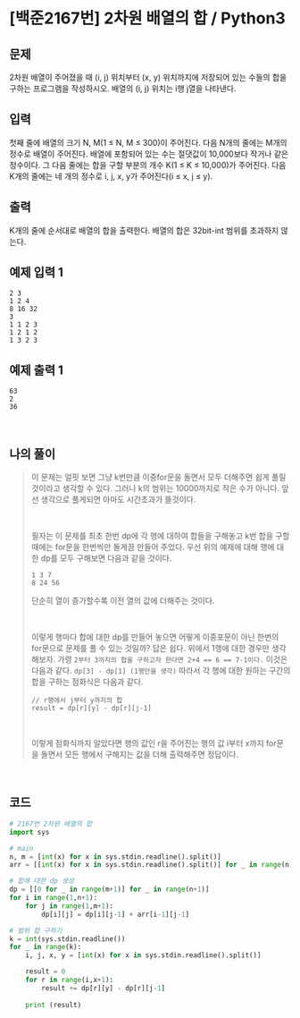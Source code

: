 # [백준2167번] 2차원 배열의 합 / Python3

## 문제

2차원 배열이 주어졌을 때 (i, j) 위치부터 (x, y) 위치까지에 저장되어 있는 수들의 합을 구하는 프로그램을 작성하시오. 배열의 (i, j) 위치는 i행 j열을 나타낸다.

## 입력

첫째 줄에 배열의 크기 N, M(1 ≤ N, M ≤ 300)이 주어진다. 다음 N개의 줄에는 M개의 정수로 배열이 주어진다. 배열에 포함되어 있는 수는 절댓값이 10,000보다 작거나 같은 정수이다. 그 다음 줄에는 합을 구할 부분의 개수 K(1 ≤ K ≤ 10,000)가 주어진다. 다음 K개의 줄에는 네 개의 정수로 i, j, x, y가 주어진다(i ≤ x, j ≤ y).

## 출력

K개의 줄에 순서대로 배열의 합을 출력한다. 배열의 합은 32bit-int 범위를 초과하지 않는다.

## 예제 입력 1

```
2 3
1 2 4
8 16 32
3
1 1 2 3
1 2 1 2
1 3 2 3
```

## 예제 출력 1

```
63
2
36
```

<br>

## 나의 풀이

> 이 문제는 얼핏 보면 그냥 k번만큼 이중for문을 돌면서 모두 더해주면 쉽게 풀릴 것이라고 생각할 수 있다. 그러나 k의 범위는 10000까지로 작은 수가 아니다. 앞선 생각으로 풀게되면 아마도 시간초과가 뜰것이다.
>
> <br>
>
> 필자는 이 문제를 최초 한번 dp에 각 행에 대하여 합들을 구해놓고 k번 합을 구할때에는 for문을 한번씩만 돌게끔 만들어 주었다. 우선 위의 예제에 대해 행에 대한 dp를 모두 구해보면 다음과 같을 것이다.
>
> ```
> 1 3 7
> 8 24 56
> ```
>
> 단순히 열이 증가할수록 이전 열의 값에 더해주는 것이다.
>
> <br>
>
> 이렇게 행마다 합에 대한 dp를 만들어 놓으면 어떻게 이중포문이 아닌 한번의 for문으로 문제를 풀 수 있는 것일까? 답은 쉽다. 위에서 1행에 대한 경우만 생각해보자. 가령 `2부터 3까지의 합을 구하고자 한다면 2+4 == 6 == 7-1이다.` 이것은 다음과 같다. `dp[3] - dp[1] (1행만을 생각)` 따라서 각 행에 대한 원하는 구간의 합을 구하는 점화식은 다음과 같다.
>
> ```
> // r행에서 j부터 y까지의 합
> result = dp[r][y] - dp[r][j-1]
> ```
>
> <br>
>
> 이렇게 점화식까지 알았다면 행의 값인 r을 주어진는 행의 값 i부터 x까지 for문을 돌면서 모든 행에서 구해지는 값을 더해 출력해주면 정답이다.

<br>

## 코드

```python
# 2167번 2차원 배열의 합
import sys

# main
n, m = [int(x) for x in sys.stdin.readline().split()]
arr = [[int(x) for x in sys.stdin.readline().split()] for _ in range(n)]

# 합에 대한 dp 생성
dp = [[0 for _ in range(m+1)] for _ in range(n+1)]
for i in range(1,n+1):
    for j in range(1,m+1):
        dp[i][j] = dp[i][j-1] + arr[i-1][j-1]

# 범위 합 구하기
k = int(sys.stdin.readline())
for _ in range(k): 
    i, j, x, y = [int(x) for x in sys.stdin.readline().split()]

    result = 0
    for r in range(i,x+1):
        result += dp[r][y] - dp[r][j-1]
    
    print (result)
    
```

